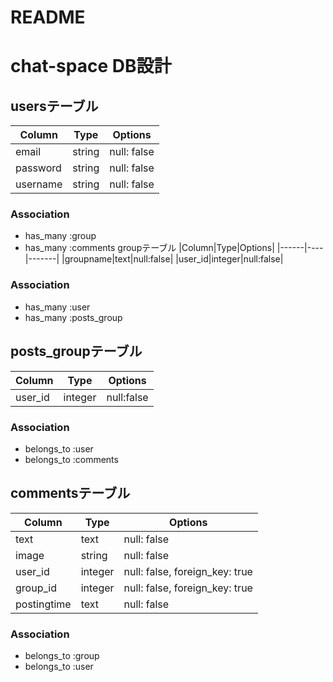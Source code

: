 # README
# chat-space DB設計
## usersテーブル
|Column|Type|Options|
|------|----|-------|
|email|string|null: false|
|password|string|null: false|
|username|string|null: false|
### Association
- has_many :group
- has_many :comments
groupテーブル
|Column|Type|Options|
|------|----|-------|
|groupname|text|null:false|
|user_id|integer|null:false|

### Association
- has_many :user
- has_many :posts_group


## posts_groupテーブル
|Column|Type|Options|
|------|----|-------|
|user_id|integer|null:false|
### Association
- belongs_to :user
- belongs_to :comments

## commentsテーブル
|Column|Type|Options|
|------|----|-------|
|text|text|null: false|
|image|string|null: false|
|user_id|integer|null: false, foreign_key: true|
|group_id|integer|null: false, foreign_key: true|
|postingtime|text|null: false|
### Association
- belongs_to :group
- belongs_to :user
